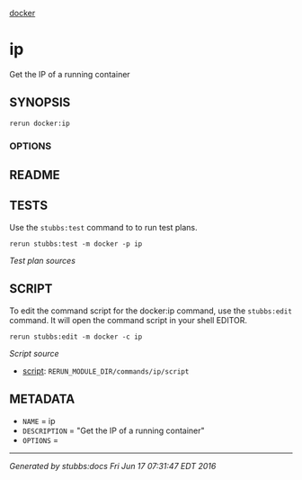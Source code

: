 [docker](../../index.html)
# ip 

Get the IP of a running container

## SYNOPSIS

    rerun docker:ip 

### OPTIONS



## README



## TESTS

Use the `stubbs:test` command to to run test plans.

    rerun stubbs:test -m docker -p ip

*Test plan sources*



## SCRIPT

To edit the command script for the docker:ip command, 
use the `stubbs:edit`
command. It will open the command script in your shell EDITOR.

    rerun stubbs:edit -m docker -c ip

*Script source*

* [script](script.html): `RERUN_MODULE_DIR/commands/ip/script`

## METADATA

* `NAME` = ip
* `DESCRIPTION` = "Get the IP of a running container"
* `OPTIONS` = 

----

*Generated by stubbs:docs Fri Jun 17 07:31:47 EDT 2016*


